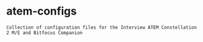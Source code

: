 # atem-configs

`Collection of configuration files for the Interview ATEM Constellation 2 M/E and Bitfocus Companion`